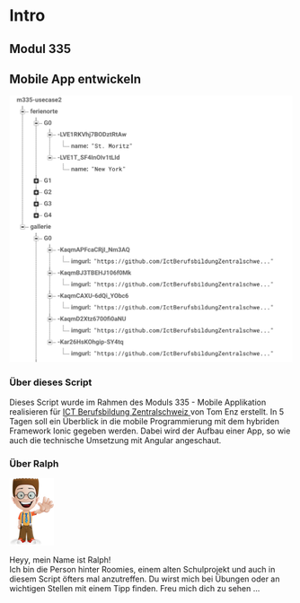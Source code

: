 # Intro

## Modul 335

## Mobile App entwickeln

![](.gitbook/assets/image%20%283%29.png)

### Über dieses Script

Dieses Script wurde im Rahmen des Moduls 335 - Mobile Applikation realisieren für [ICT Berufsbildung Zentralschweiz ](http://ict-bz.ch) von Tom Enz erstellt. In 5 Tagen soll ein Überblick in die mobile Programmierung mit dem hybriden Framework Ionic gegeben werden. Dabei wird der Aufbau einer App, so wie auch die technische Umsetzung mit Angular angeschaut.

### Über Ralph

![](.gitbook/assets/ralph_hello.png)

Heyy, mein Name ist Ralph!  
Ich bin die Person hinter Roomies, einem alten Schulprojekt und auch in diesem Script öfters mal anzutreffen. Du wirst mich bei Übungen oder an wichtigen Stellen mit einem Tipp finden. Freu mich dich zu sehen ...

